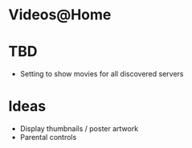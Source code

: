 # Videos@Home

# TBD

* Setting to show movies for all discovered servers

# Ideas

* Display thumbnails / poster artwork
* Parental controls

